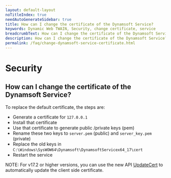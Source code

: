 ```yaml
---
layout: default-layout
noTitleIndex: true
needAutoGenerateSidebar: true
title: How can I change the certificate of the Dynamsoft Service?
keywords: Dynamic Web TWAIN, Security, change certificate, service
breadcrumbText: How can I change the certificate of the Dynamsoft Service?
description: How can I change the certificate of the Dynamsoft Service?
permalink: /faq/change-dynamsoft-service-certificate.html
---
```


# Security

## How can I change the certificate of the Dynamsoft Service?

To replace the default certificate, the steps are:

- Generate a certificate for `127.0.0.1`
- Install that certificate
- Use that certificate to generate public /private keys (pem)
- Rename these two keys to `server.pem` (public) and `server_key.pem` (private)
- Replace the old keys in `C:\Windows\SysWOW64\Dynamsoft\DynamsoftServicex64_17\cert`
- Restart the service

NOTE: For v17.2 or higher versions, you can use the new API <a href="{{site.info}}api/Dynamsoft_WebTwainEnv.html#updatecert" target="_blank">UpdateCert</a> to automatically update the client side certificate.
